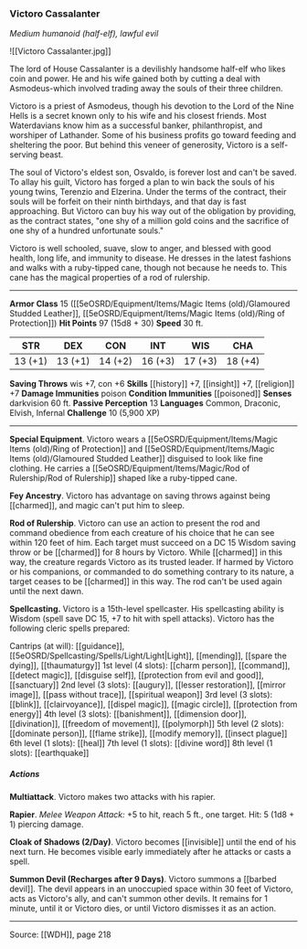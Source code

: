 ### Victoro Cassalanter
_Medium humanoid (half-elf), lawful evil_

![[Victoro Cassalanter.jpg]]

The lord of House Cassalanter is a devilishly handsome half-elf who likes coin and power. He and his wife gained both by cutting a deal with Asmodeus-which involved trading away the souls of their three children.

Victoro is a priest of Asmodeus, though his devotion to the Lord of the Nine Hells is a secret known only to his wife and his closest friends. Most Waterdavians know him as a successful banker, philanthropist, and worshiper of Lathander. Some of his business profits go toward feeding and sheltering the poor. But behind this veneer of generosity, Victoro is a self-serving beast.

The soul of Victoro's eldest son, Osvaldo, is forever lost and can't be saved. To allay his guilt, Victoro has forged a plan to win back the souls of his young twins, Terenzio and Elzerina. Under the terms of the contract, their souls will be forfeit on their ninth birthdays, and that day is fast approaching. But Victoro can buy his way out of the obligation by providing, as the contract states, "one shy of a million gold coins and the sacrifice of one shy of a hundred unfortunate souls."

Victoro is well schooled, suave, slow to anger, and blessed with good health, long life, and immunity to disease. He dresses in the latest fashions and walks with a ruby-tipped cane, though not because he needs to. This cane has the magical properties of a rod of rulership.






---

**Armor Class** 15 ([[5eOSRD/Equipment/Items/Magic Items (old)/Glamoured Studded Leather]], [[5eOSRD/Equipment/Items/Magic Items (old)/Ring of Protection]])
**Hit Points** 97 (15d8 + 30)
**Speed** 30 ft.

| STR     | DEX     | CON     | INT     | WIS     | CHA     |
|---------|---------|---------|---------|---------|---------|
| 13 (+1) | 13 (+1) | 14 (+2) | 16 (+3) | 17 (+3) | 18 (+4) |

**Saving Throws** wis +7, con +6
**Skills** [[history]] +7, [[insight]] +7, [[religion]] +7
**Damage Immunities** poison
**Condition Immunities** [[poisoned]]
**Senses** darkvision 60 ft.
**Passive Perception** 13
**Languages** Common, Draconic, Elvish, Infernal
**Challenge** 10 (5,900 XP)

---

**Special Equipment**. Victoro wears a [[5eOSRD/Equipment/Items/Magic Items (old)/Ring of Protection]] and [[5eOSRD/Equipment/Items/Magic Items (old)/Glamoured Studded Leather]] disguised to look like fine clothing. He carries a [[5eOSRD/Equipment/Items/Magic/Rod of Rulership/Rod of Rulership]] shaped like a ruby-tipped cane.

**Fey Ancestry**. Victoro has advantage on saving throws against being [[charmed]], and magic can't put him to sleep.

**Rod of Rulership**. Victoro can use an action to present the rod and command obedience from each creature of his choice that he can see within 120 feet of him. Each target must succeed on a DC 15 Wisdom saving throw or be [[charmed]] for 8 hours by Victoro. While [[charmed]] in this way, the creature regards Victoro as its trusted leader. If harmed by Victoro or his companions, or commanded to do something contrary to its nature, a target ceases to be [[charmed]] in this way. The rod can't be used again until the next dawn.

**Spellcasting.** Victoro is a 15th-level spellcaster. His spellcasting ability is Wisdom (spell save DC 15, +7 to hit with spell attacks). Victoro has the following cleric spells prepared:

Cantrips (at will): [[guidance]], [[5eOSRD/Spellcasting/Spells/Light/Light|Light]], [[mending]], [[spare the dying]], [[thaumaturgy]]
1st level (4 slots): [[charm person]], [[command]], [[detect magic]], [[disguise self]], [[protection from evil and good]], [[sanctuary]]
2nd level (3 slots): [[augury]], [[lesser restoration]], [[mirror image]], [[pass without trace]], [[spiritual weapon]]
3rd level (3 slots): [[blink]], [[clairvoyance]], [[dispel magic]], [[magic circle]], [[protection from energy]]
4th level (3 slots): [[banishment]], [[dimension door]], [[divination]], [[freedom of movement]], [[polymorph]]
5th level (2 slots): [[dominate person]], [[flame strike]], [[modify memory]], [[insect plague]]
6th level (1 slots): [[heal]]
7th level (1 slots): [[divine word]]
8th level (1 slots): [[earthquake]]

##### Actions
**Multiattack**. Victoro makes two attacks with his rapier.

**Rapier**. _Melee Weapon Attack:_ +5 to hit, reach 5 ft., one target. Hit: 5 (1d8 + 1) piercing damage.

**Cloak of Shadows (2/Day)**. Victoro becomes [[invisible]] until the end of his next turn. He becomes visible early immediately after he attacks or casts a spell.

**Summon Devil (Recharges after 9 Days)**. Victoro summons a [[barbed devil]]. The devil appears in an unoccupied space within 30 feet of Victoro, acts as Victoro's ally, and can't summon other devils. It remains for 1 minute, until it or Victoro dies, or until Victoro dismisses it as an action.


---

Source: [[WDH]], page 218